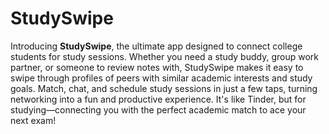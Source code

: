 # StudySwipe
Introducing **StudySwipe**, the ultimate app designed to connect college students for study sessions. Whether you need a study buddy, group work partner, or someone to review notes with, StudySwipe makes it easy to swipe through profiles of peers with similar academic interests and study goals. Match, chat, and schedule study sessions in just a few taps, turning networking into a fun and productive experience. It's like Tinder, but for studying—connecting you with the perfect academic match to ace your next exam!
